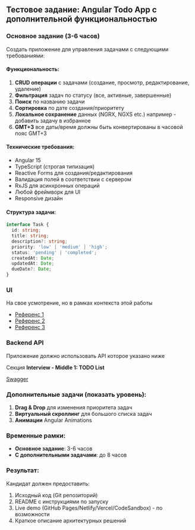 
## Тестовое задание: Angular Todo App с дополнительной функциональностью

### Основное задание (3-6 часов)
Создать приложение для управления задачами с следующими требованиями:

#### Функциональность:
1. **CRUD операции** с задачами (создание, просмотр, редактирование, удаление)
2. **Фильтрация** задач по статусу (все, активные, завершенные)
3. **Поиск** по названию задачи
4. **Сортировка** по дате создания/приоритету
5. **Локальное сохранение** данных (NGRX, NGXS etc.) например - добавить задачу в избранное
6. **GMT+3** все даты/время должны быть конвертированы в часовой пояс GMT+3

#### Технические требования:
- Angular 15
- TypeScript (строгая типизация)
- Reactive Forms для создания/редактирования
- Валидация полей в соответствии с сервером
- RxJS для асинхронных операций
- Любой фреймворк для UI
- Responsive дизайн

#### Структура задачи:
```typescript
interface Task {
  id: string;
  title: string;
  description?: string;
  priority: 'low' | 'medium' | 'high';
  status: 'pending' | 'completed';
  createdAt: Date;
  updatedAt: Date;
  dueDate?: Date;
}
```

### UI

На свое усмотрение, но в рамках контекста этой работы

- [Референс 1](https://screenshots.codesandbox.io/76ulz/69.png)
- [Референс 2](https://raw.githubusercontent.com/x1-il/todo-app/main/public/To-Do%20List%20_%20All%20tasks.png)
- [Референс 3](https://i.ytimg.com/vi/9_rveAI3eS4/maxresdefault.jpg)

### Backend API

Приложение должно использовать API которое указано ниже

Секция **Interview - Middle 1: TODO List**

[Swagger](https://evo-academy.wckz.dev/apiDocs#/Interview%20-%20Middle%201%3A%20TODO%20List)

### Дополнительные задачи (показать уровень):
1. **Drag & Drop** для изменения приоритета задач
2. **Виртуальный скроллинг** для большого списка задач
3. **Анимации** Angular Animations

### Временные рамки:
- **Основное задание**: 3-6 часов
- **С дополнительными задачами**: до 8 часов

### Результат:
Кандидат должен предоставить:
1. Исходный код (Git репозиторий)
2. README с инструкциями по запуску
3. Live demo (GitHub Pages/Netlify/Vercel/CodeSandbox) - по возможности
4. Краткое описание архитектурных решений
